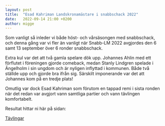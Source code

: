 ```yaml
---
layout: post
title:  "Esad Kahriman Landskronamästare i snabbschack 2022"
date:   2022-09-14 21:00 +0200
author: migge
---
```


Som vanligt så inleder vi både höst- och vårsäsongen med snabbschack,
och denna gång var vi fler än vanligt när Snabb-LM 2022 avgjordes den 6
samt 13 september över 6 ronder snabbschack.

Extra kul var det att två gamla spelare dök upp. Johannes Ahlin med ett
förflutet i föreningen gjorde comeback, medan Stanly Lindgren spelade i
Ängelholm i sin ungdom och är nyligen inflyttad i kommunen. Både två
ställde upp och gjorde bra ifrån sig. Särskilt imponerande var det att
Johannes kom på en tredje plats!

Omutlig var dock Esad Kahriman som förutom en tappad remi i sista ronden
när det redan var avgjort vann samtliga partier och vann tävlingen
komfortabelt.

Resultat hittar ni här på sidan:

[Tävlingar]({{site.baseurl}}/turneringar)
